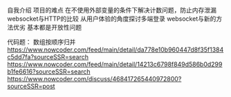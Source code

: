 自我介绍
项目的难点
在不使用外部变量的条件下解决计数问题，防止内存泄漏
websocket与HTTP的比较
从用户体验的角度探讨多端登录
websocket与新的方法优劣
基本都是开放性问题

代码题：
数组按顺序归并
https://www.nowcoder.com/feed/main/detail/da778e10b960447d8f35f1384c5dd7fa?sourceSSR=search
https://www.nowcoder.com/feed/main/detail/14213c6798f849d586b0d299b1fe6616?sourceSSR=search
https://www.nowcoder.com/discuss/468417265440972800?sourceSSR=post